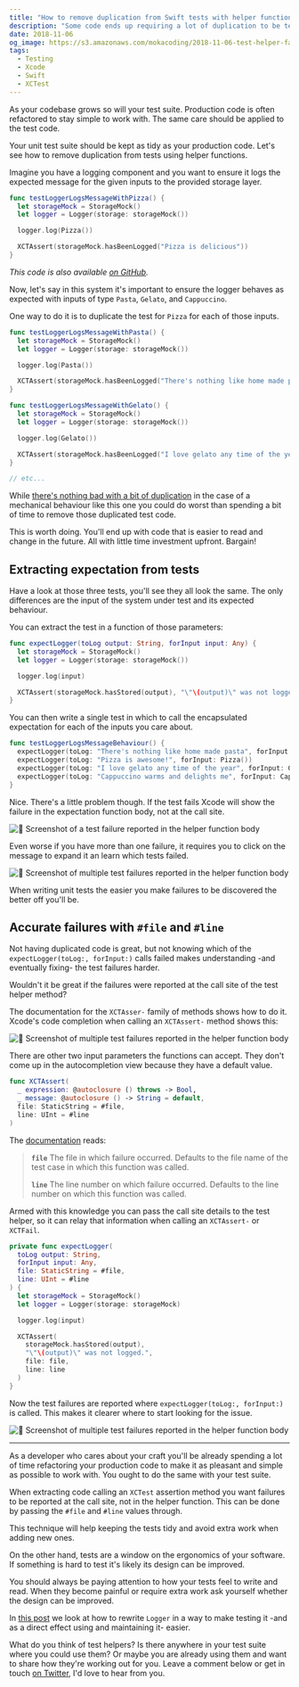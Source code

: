 ```yaml
---
title: "How to remove duplication from Swift tests with helper functions"
description: "Some code ends up requiring a lot of duplication to be tested. You can remove it by using helper functions encapsulating the shared assertion logic."
date: 2018-11-06
og_image: https://s3.amazonaws.com/mokacoding/2018-11-06-test-helper-failure-in-call-site.png
tags:
  - Testing
  - Xcode
  - Swift
  - XCTest
---
```


As your codebase grows so will your test suite. Production code is often refactored to stay simple to work with. The same care should be applied to the test code.

Your unit test suite should be kept as tidy as your production code. Let's see how to remove duplication from tests using helper functions.

Imagine you have a logging component and you want to ensure it logs the expected message for the given inputs to the provided storage layer.

```swift
func testLoggerLogsMessageWithPizza() {
  let storageMock = StorageMock()
  let logger = Logger(storage: storageMock())

  logger.log(Pizza())

  XCTAssert(storageMock.hasBeenLogged("Pizza is delicious"))
}
```

_This code is also available [on GitHub](https://github.com/mokagio/removing-duplications-in-swift-examples)._

Now, let's say in this system it's important to ensure the logger behaves as expected with inputs of type `Pasta`, `Gelato`, and `Cappuccino`.

One way to do it is to duplicate the test for `Pizza` for each of those inputs.

```swift
func testLoggerLogsMessageWithPasta() {
  let storageMock = StorageMock()
  let logger = Logger(storage: storageMock())

  logger.log(Pasta())

  XCTAssert(storageMock.hasBeenLogged("There's nothing like home made pasta"))
}

func testLoggerLogsMessageWithGelato() {
  let storageMock = StorageMock()
  let logger = Logger(storage: storageMock())

  logger.log(Gelato())

  XCTAssert(storageMock.hasBeenLogged("I love gelato any time of the year"))
}

// etc...
```

While [there's nothing bad with a bit of duplication](https://www.sandimetz.com/blog/2016/1/20/the-wrong-abstraction) in the case of a mechanical behaviour like this one you could do worst than spending a bit of time to remove those duplicated test code.

This is worth doing. You'll end up with code that is easier to read and change in the future. All with little time investment upfront. Bargain!

## Extracting expectation from tests

Have a look at those three tests, you'll see they all look the same. The only differences are the input of the system under test and its expected behaviour.

You can extract the test in a function of those parameters:

```swift
func expectLogger(toLog output: String, forInput input: Any) {
  let storageMock = StorageMock()
  let logger = Logger(storage: storageMock())

  logger.log(input)

  XCTAssert(storageMock.hasStored(output), "\"\(output)\" was not logged.")
}
```

You can then write a single test in which to call the encapsulated expectation for each of the inputs you care about.

```swift
func testLoggerLogsMessageBehaviour() {
  expectLogger(toLog: "There's nothing like home made pasta", forInput: Pasta())
  expectLogger(toLog: "Pizza is awesome!", forInput: Pizza())
  expectLogger(toLog: "I love gelato any time of the year", forInput: Gelato())
  expectLogger(toLog: "Cappuccino warms and delights me", forInput: Cappuccino())
}
```

Nice. There's a little problem though. If the test fails Xcode will show the failure in the expectation function body, not at the call site.

![📸 Screenshot of a test failure reported in the helper function body](https://s3.amazonaws.com/mokacoding/2018-11-06-test-helper-inline-failure.png)

Even worse if you have more than one failure, it requires you to click on the message to expand it an learn which tests failed.

![📸 Screenshot of multiple test failures reported in the helper function body](https://s3.amazonaws.com/mokacoding/2018-11-06-test-helper-inline-failure-multiple.png)

When writing unit tests the easier you make failures to be discovered the better off you'll be.

## Accurate failures with `#file` and `#line`

Not having duplicated code is great, but not knowing which of the `expectLogger(toLog:, forInput:)` calls failed makes understanding -and eventually fixing- the test failures harder.

Wouldn't it be great if the failures were reported at the call site of the test helper method?

The documentation for the `XCTAsser-` family of methods shows how to do it. Xcode's code completion when calling an `XCTAssert-` method shows this:

![📸 Screenshot of multiple test failures reported in the helper function body](https://s3.amazonaws.com/mokacoding/2018-11-06-xctassert-autocompletion.png)

There are other two input parameters the functions can accept. They don't come up in the autocompletion view because they have a default value.

```swift
func XCTAssert(
  _ expression: @autoclosure () throws -> Bool,
  _ message: @autoclosure () -> String = default,
  file: StaticString = #file,
  line: UInt = #line
)
```

The [documentation](https://developer.apple.com/documentation/xctest/1500669-xctassert) reads:

> **`file`** The file in which failure occurred. Defaults to the file name of the test case in which this function was called.
>
> **`line`** The line number on which failure occurred. Defaults to the line number on which this function was called.

Armed with this knowledge you can pass the call site details to the test helper, so it can relay that information when calling an `XCTAssert-` or `XCTFail`.

```swift
private func expectLogger(
  toLog output: String,
  forInput input: Any,
  file: StaticString = #file,
  line: UInt = #line
) {
  let storageMock = StorageMock()
  let logger = Logger(storage: storageMock)

  logger.log(input)

  XCTAssert(
    storageMock.hasStored(output),
    "\"\(output)\" was not logged.",
    file: file,
    line: line
  )
}
```

Now the test failures are reported where `expectLogger(toLog:, forInput:)` is called. This makes it clearer where to start looking for the issue.


![📸 Screenshot of multiple test failures reported in the helper function body](https://s3.amazonaws.com/mokacoding/2018-11-06-test-helper-failure-in-call-site.png)

---

As a developer who cares about your craft you'll be already spending a lot of time refactoring your production code to make it as pleasant and simple as possible to work with. You ought to do the same with your test suite.

When extracting code calling an `XCTest` assertion method you want failures to be reported at the call site, not in the helper function. This can be done by passing the `#file` and `#line` values through.

This technique will help keeping the tests tidy and avoid extra work when adding new ones.

On the other hand, tests are a window on the ergonomics of your software. If something is hard to test it's likely its design can be improved.

You should always be paying attention to how your tests feel to write and read. When they become painful or require extra work ask yourself whether the design can be improved.

In [this post](https://mokacoding.com/blog/how-to-split-decision-and-action-logic-with-the-swift-type-system) we look at how to rewrite `Logger` in a way to make testing it -and as a direct effect using and maintaining it- easier.

What do you think of test helpers? Is there anywhere in your test suite where you could use them? Or maybe you are already using them and want to share how they're working out for you. Leave a comment below or get in touch [on Twitter](https://twitter.com/mokagio), I'd love to hear from you.
